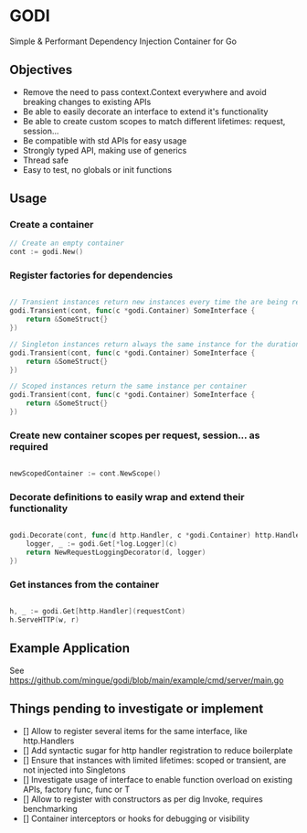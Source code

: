 # GODI

Simple & Performant Dependency Injection Container for Go  

## Objectives  

- Remove the need to pass context.Context everywhere and avoid breaking changes to existing APIs
- Be able to easily decorate an interface to extend it's functionality
- Be able to create custom scopes to match different lifetimes: request, session...
- Be compatible with std APIs for easy usage
- Strongly typed API, making use of generics
- Thread safe
- Easy to test, no globals or init functions

## Usage  

### Create a container

```go
// Create an empty container
cont := godi.New()
```

### Register factories for dependencies

```go

// Transient instances return new instances every time the are being requested
godi.Transient(cont, func(c *godi.Container) SomeInterface {
    return &SomeStruct{}
})

// Singleton instances return always the same instance for the duration of the process
godi.Transient(cont, func(c *godi.Container) SomeInterface {
    return &SomeStruct{}
})

// Scoped instances return the same instance per container
godi.Transient(cont, func(c *godi.Container) SomeInterface {
    return &SomeStruct{}
})

```

### Create new container scopes per request, session... as required

```go

newScopedContainer := cont.NewScope()

```

### Decorate definitions to easily wrap and extend their functionality

```go

godi.Decorate(cont, func(d http.Handler, c *godi.Container) http.Handler {
    logger, _ := godi.Get[*log.Logger](c)
    return NewRequestLoggingDecorator(d, logger)
})

```

### Get instances from the container

```go

h, _ := godi.Get[http.Handler](requestCont)
h.ServeHTTP(w, r)

```

## Example Application  

See <https://github.com/mingue/godi/blob/main/example/cmd/server/main.go>

## Things pending to investigate or implement  

- [] Allow to register several items for the same interface, like http.Handlers
- [] Add syntactic sugar for http handler registration to reduce boilerplate
- [] Ensure that instances with limited lifetimes: scoped or transient, are not injected into Singletons
- [] Investigate usage of interface to enable function overload on existing APIs, factory func, func or T
- [] Allow to register with constructors as per dig Invoke, requires benchmarking
- [] Container interceptors or hooks for debugging or visibility
